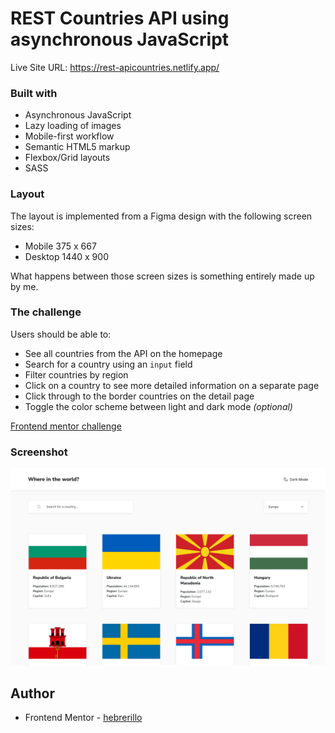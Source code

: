 # REST Countries API using asynchronous JavaScript

Live Site URL: https://rest-apicountries.netlify.app/

### Built with

- Asynchronous JavaScript
- Lazy loading of images
- Mobile-first workflow
- Semantic HTML5 markup
- Flexbox/Grid layouts
- SASS

### Layout
The layout is implemented from a Figma design with the following screen sizes:
- Mobile 375 x 667
- Desktop 1440 x 900

What happens between those screen sizes is something entirely made up by me.

### The challenge

Users should be able to:

- See all countries from the API on the homepage
- Search for a country using an `input` field
- Filter countries by region
- Click on a country to see more detailed information on a separate page
- Click through to the border countries on the detail page
- Toggle the color scheme between light and dark mode *(optional)*

[Frontend mentor challenge](https://www.frontendmentor.io/challenges/rest-countries-api-with-color-theme-switcher-5cacc469fec04111f7b848ca)
### Screenshot

![](./screenshot.png)

## Author

- Frontend Mentor - [hebrerillo](https://www.frontendmentor.io/profile/hebrerillo)

